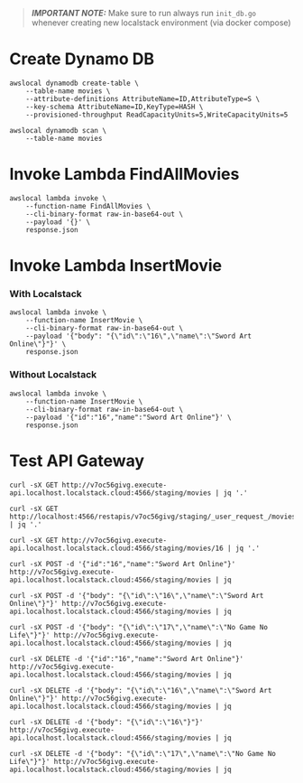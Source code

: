 > **_IMPORTANT NOTE:_** Make sure to run always run `init_db.go` whenever creating new localstack environment (via docker compose)

# Create Dynamo DB

```shell
awslocal dynamodb create-table \
    --table-name movies \
    --attribute-definitions AttributeName=ID,AttributeType=S \
    --key-schema AttributeName=ID,KeyType=HASH \
    --provisioned-throughput ReadCapacityUnits=5,WriteCapacityUnits=5
```

```shell
awslocal dynamodb scan \
    --table-name movies
```

# Invoke Lambda FindAllMovies

```shell
awslocal lambda invoke \
    --function-name FindAllMovies \
    --cli-binary-format raw-in-base64-out \
    --payload '{}' \
    response.json
```


# Invoke Lambda InsertMovie

### With Localstack
```shell
awslocal lambda invoke \
    --function-name InsertMovie \
    --cli-binary-format raw-in-base64-out \
    --payload '{"body": "{\"id\":\"16\",\"name\":\"Sword Art Online\"}"}' \
    response.json
```

### Without Localstack
```shell
awslocal lambda invoke \
    --function-name InsertMovie \
    --cli-binary-format raw-in-base64-out \
    --payload '{"id":"16","name":"Sword Art Online"}' \
    response.json
```


# Test API Gateway

```shell
curl -sX GET http://v7oc56givg.execute-api.localhost.localstack.cloud:4566/staging/movies | jq '.'
```

```shell
curl -sX GET http://localhost:4566/restapis/v7oc56givg/staging/_user_request_/movies | jq '.'
```

```shell
curl -sX GET http://v7oc56givg.execute-api.localhost.localstack.cloud:4566/staging/movies/16 | jq '.'
```

```shell
curl -sX POST -d '{"id":"16","name":"Sword Art Online"}' http://v7oc56givg.execute-api.localhost.localstack.cloud:4566/staging/movies | jq

curl -sX POST -d '{"body": "{\"id\":\"16\",\"name\":\"Sword Art Online\"}"}' http://v7oc56givg.execute-api.localhost.localstack.cloud:4566/staging/movies | jq

curl -sX POST -d '{"body": "{\"id\":\"17\",\"name\":\"No Game No Life\"}"}' http://v7oc56givg.execute-api.localhost.localstack.cloud:4566/staging/movies | jq
```

```shell
curl -sX DELETE -d '{"id":"16","name":"Sword Art Online"}' http://v7oc56givg.execute-api.localhost.localstack.cloud:4566/staging/movies | jq

curl -sX DELETE -d '{"body": "{\"id\":\"16\",\"name\":\"Sword Art Online\"}"}' http://v7oc56givg.execute-api.localhost.localstack.cloud:4566/staging/movies | jq

curl -sX DELETE -d '{"body": "{\"id\":\"16\"}"}' http://v7oc56givg.execute-api.localhost.localstack.cloud:4566/staging/movies | jq

curl -sX DELETE -d '{"body": "{\"id\":\"17\",\"name\":\"No Game No Life\"}"}' http://v7oc56givg.execute-api.localhost.localstack.cloud:4566/staging/movies | jq
```